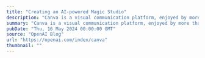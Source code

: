 ```yaml
---
title: "Creating an AI-powered Magic Studio"
description: "Canva is a visual communication platform, enjoyed by more than 175 million people monthly to make presentations, videos, documents, websites, social media graphics and more. A majority of the world’s knowledge workers lack design training, but Canva’s combination of an easy-to-use interface, vast libraries, and time-saving tools allows anyone to create visually compelling content."
summary: "Canva is a visual communication platform, enjoyed by more than 175 million people monthly to make presentations, videos, documents, websites, social media graphics and more. A majority of the world’s knowledge workers lack design training, but Canva’s combination of an easy-to-use interface, vast libraries, and time-saving tools allows anyone to create visually compelling content."
pubDate: "Thu, 16 May 2024 00:00:00 GMT"
source: "OpenAI Blog"
url: "https://openai.com/index/canva"
thumbnail: ""
---
```


